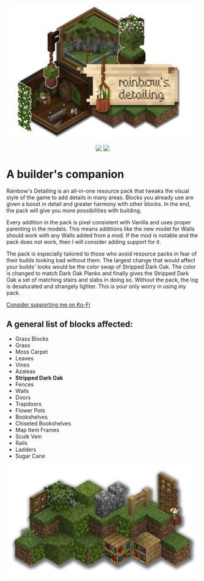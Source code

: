 ![Logo with Isometric Rooms](https://github.com/PoeticRainbow/rainbows-detailing/blob/main/gallery/isorooms.png?raw=true)

<div align=center>
  <a href="https://legacy.curseforge.com/minecraft/texture-packs/rainbows-detailing"><img src="https://img.shields.io/curseforge/dt/930459?logo=curseforge&logoColor=%23FFFFFF&label=CurseForge&labelColor=%23F16436&color=%23000000"></a>
  <a href="https://modrinth.com/resourcepack/rainbows-detailing"><img src="https://img.shields.io/modrinth/dt/nN52yjy2?logo=modrinth&logoColor=%23FFFFFF&label=Modrinth&labelColor=%231BD96A&color=%23000000"></a>
</div>

# A builder's companion

Rainbow's Detailing is an all-in-one resource pack that tweaks the visual style of the game to add details in many areas. Blocks you already use are given a boost in detail and greater harmony with other blocks. In the end, the pack will give you more possibilities with building.

Every addition in the pack is pixel consistent with Vanilla and uses proper parenting in the models. This means additions like the new model for Walls should work with any Walls added from a mod. If the mod is notable and the pack does not work, then I will consider adding support for it.

The pack is especially tailored to those who avoid resource packs in fear of their builds looking bad without them. The largest change that would affect your builds' looks would be the color swap of Stripped Dark Oak. The color is changed to match Dark Oak Planks and finally gives the Stripped Dark Oak a set of matching stairs and slabs in doing so. Without the pack, the log is desaturated and strangely lighter. This is your only worry in using my pack.

[Consider supporting me on Ko-Fi](https://ko-fi.com/poeticrainbow)

## A general list of blocks affected:
- Grass Blocks
- Grass
- Moss Carpet
- Leaves
- Vines
- Azaleas
- **Stripped Dark Oak**
- Fences
- Walls
- Doors
- Trapdoors
- Flower Pots
- Bookshelves
- Chiseled Bookshelves
- Map Item Frames
- Sculk Vein
- Rails
- Ladders
- Sugar Cane

![Isometric Block Preview](https://github.com/PoeticRainbow/rainbows-detailing/blob/main/gallery/blockpreview.png?raw=true)
